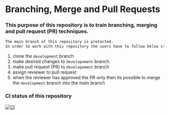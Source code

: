# Branching, Merge and Pull Requests
### This purpose of this repository is to train branching, merging and pull request (PR) techniques. 

```sh
The main branch of this repository is protected. 
In order to work with this repository the users have to follow below steps:
```

1. clone the `development` branch
2. make desired changes to `developement` branch.
3. make pull request (PR) to `developement` branch 
4. assign reviewer to pull request
5. when the reviewer has approved the PR only then its possible to merge the `development` branch into the main branch


### CI status of this repository 
[![CI](https://github.com/RKKPdk/Branches-Merge-PullRequests/actions/workflows/main.yml/badge.svg)](https://github.com/RKKPdk/Branches-Merge-PullRequests/actions/workflows/main.yml)

